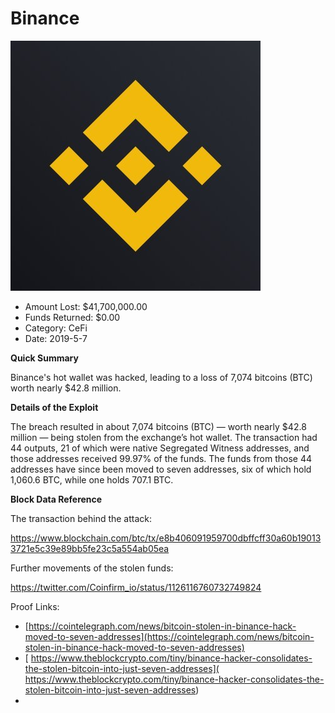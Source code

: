 # Binance
![Binance](/rektimages/Binance.png)
- Amount Lost: $41,700,000.00
- Funds Returned: $0.00
- Category: CeFi
- Date: 2019-5-7

**Quick Summary**

Binance's hot wallet was hacked, leading to a loss of 7,074 bitcoins (BTC) worth nearly $42.8 million.

  


 **Details of the Exploit**

The breach resulted in about 7,074 bitcoins (BTC) — worth nearly $42.8 million — being stolen from the exchange’s hot wallet. The transaction had 44 outputs, 21 of which were native Segregated Witness addresses, and those addresses received 99.97% of the funds. The funds from those 44 addresses have since been moved to seven addresses, six of which hold 1,060.6 BTC, while one holds 707.1 BTC. 

  


 **Block Data Reference**

The transaction behind the attack:

https://www.blockchain.com/btc/tx/e8b406091959700dbffcff30a60b190133721e5c39e89bb5fe23c5a554ab05ea

  


Further movements of the stolen funds:

https://twitter.com/Coinfirm_io/status/1126116760732749824


Proof Links:
- [https://cointelegraph.com/news/bitcoin-stolen-in-binance-hack-moved-to-seven-addresses](https://cointelegraph.com/news/bitcoin-stolen-in-binance-hack-moved-to-seven-addresses)
- [ https://www.theblockcrypto.com/tiny/binance-hacker-consolidates-the-stolen-bitcoin-into-just-seven-addresses]( https://www.theblockcrypto.com/tiny/binance-hacker-consolidates-the-stolen-bitcoin-into-just-seven-addresses)
- []()


